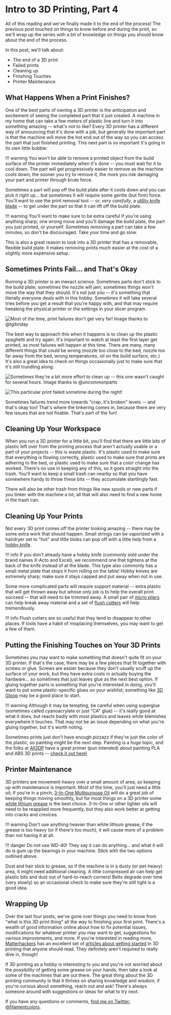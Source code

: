 # Intro to 3D Printing, Part 4

All of this reading and we've finally made it to the end of the process! The previous post touched on things to know before and during the print, so we'll wrap up the series with a bit of knowledge on things you should know about the end of the process.

In this post, we'll talk about:

- The end of a 3D print
- Failed prints
- Cleaning up
- Finishing Touches
- Printer Maintenance

## What Happens When a Print Finishes?

One of the best parts of owning a 3D printer is the anticipation and excitement of seeing the completed part that it just created. A machine in my home that can take a few meters of plastic line and turn it into something amazing -- what's not to like? Every 3D printer has a different way of announcing that it's done with a job, but generally the important part is that the machine will move the hot end out of the way so you can access the part that just finished printing. This next part is so important it's going in its own little bubble:

!!! warning
    You won't be able to remove a printed object from the build surface of the printer immediately when it's done -- you must wait for it to cool down. The part will get progressively easier to remove as the machine cools down; the sooner you try to remove it, the more you risk damaging your part and printer through brute force.

Sometimes a part will pop off the build plate after it cools down and you can pick it right up... but sometimes it will require some gentle (but firm) force. You'll want to use the print removal tool -- or, _very carefully_, a [utility knife blade](https://amzn.to/3iMTg5i) -- to get under the part so that it can lift off the build plate.

!!! warning 
    You'll want to make sure to be extra careful if you're using anything sharp; one wrong move and you'll damage the build plate, the part you just printed, or yourself. Sometimes removing a part can take a few minutes, so don't be discouraged. Take your time and go slow.

This is also a great reason to look into a 3D printer that has a removable, flexible build plate: it makes removing prints much easier at the cost of a slightly more expensive setup.

## Sometimes Prints Fail... and That's Okay

Running a 3D printer is an inexact science. Sometimes parts don't stick to the build plate; sometimes the nozzle will jam; sometimes things won't move the way that they should. It's not just you -- it's something that literally everyone deals with in this hobby. Sometimes it will take several tries before you get a result that you're happy with, and that may require tweaking the physical printer or the settings in your slicer program.

![Most of the time, print failures don't get very far! Image thanks to @tgibriday](../static/images/printfail1.jpeg) 

The best way to approach this when it happens is to clean up the plastic spaghetti and try again. It's important to watch at least the first layer get printed, as most failures will happen at this time. There are many, many different things that could be wrong (nozzle too close to the bed, nozzle too far away from the bed, wrong temperatures, oil on the build surface, etc.) It's also a great idea to check on things occasionally just to make sure that it's still trundling along.

![Sometimes they're a bit more effort to clean up -- this one wasn't caught for several hours. Image thanks to @uncommonparts](../static/images/printfail2.jpeg) 

![This particular print failed sometime during the night!](../static/images/printfail3.jpg) 

Sometimes failures trend more towards "crap, it's broken" levels -- and that's okay too! That's where the tinkering comes in, because there are very few issues that are not fixable. That's part of the fun!

## Cleaning Up Your Workspace

When you run a 3D printer for a little bit, you'll find that there are little bits of plastic left over from the printing process that aren't actually usable or a part of your projects -- this is waste plastic. It's plastic used to make sure that everything is flowing correctly, plastic used to make sure that prints are adhering to the bed, or plastic used to make sure that a color change has worked. There's no use in keeping any of this, so it goes straight into the trash. You'll want to keep a small trash can nearby so that you have somewhere handy to throw these bits -- they accumulate startlingly fast.

There will also be other trash from things like new spools or new parts if you tinker with the machine a lot; all that will also need to find a new home in the trash can.

## Cleaning Up Your Prints

Not every 3D print comes off the printer looking amazing -- there may be some extra work that should happen. Small strings can be vaporized with a hairdryer set to "hot" and little blobs can pop off with a little help from a [hobby knife](https://amzn.to/3h50YHz).

!!! info
    If you don't already have a hobby knife (commonly sold under the brand names X-Acto and Excel), we recommend one that tightens at the back of the knife instead of at the blade. This type also commonly has a small metal plate that stops it from rolling on the table! Hobby knives are extremely sharp; make sure it stays capped and put away when not in use.

Some more complicated parts will require support material -- extra plastic that will get thrown away but whose only job is to help the overall print succeed -- that will need to be trimmed away. A small pair of [micro pliers](https://amzn.to/3kTr4PY) can help break away material and a set of [flush cutters](https://amzn.to/313O9b8) will help tremendously.

!!! info
    Flush cutters are so useful that they tend to disappear to other places. If tools have a habit of misplacing themselves, you may want to get a few of them.

## Putting the Finishing Touches on Your 3D Prints

Sometimes you may want to make something that doesn't quite fit on your 3D printer. If that's the case, there may be a few pieces that fit together with screws or glue. Screws are easier because they don't usually scuff up the surface of your work, but they have extra costs in actually buying the hardware... so sometimes that just leaves glue as the next best option. If gluing together parts is something that you're interested in doing, you'll want to put some plastic-specific glues on your wishlist; something like [3D Gloop](https://www.3dgloop.com/) may be a good place to start.

!!! warning 
    Although it may be tempting, be careful when using superglue (sometimes called cyanoacrylate or just "CA" glue) -- it's really good at what it does, but reacts badly with most plastics and leaves white blemishes everywhere it touches. That may not be an issue depending on what you're gluing together, but it's worth noting.

Sometimes prints just don't have enough pizzazz if they're just the color of the plastic, so painting might be the next step. Painting is a _huge_ topic, and the folks at [All3DP](https://all3dp.com/) have a great primer (pun intended) about painting PLA and ABS 3D prints -- [check it out here!](https://all3dp.com/2/beginner-s-guide-to-painting-3d-prints-pla-abs/)

## Printer Maintenance

3D printers are movement-heavy over a small amount of area, so keeping up with maintenance is important. Most of the time, you'll just need a little oil; if you're in a pinch, [3-In-One Multipurpose Oil](https://amzn.to/3kMF3HD) will do a great job of keeping things moving smoothly, but for most things on a 3D printer some [white lithium grease](https://amzn.to/3aH5auZ) is the best choice. 3-In-One or other lighter oils will need to be reapplied more frequently, but they also work better at getting into cracks and crevices.

!!! warning
    Don't use anything heavier than white lithium grease; if the grease is too heavy (or if there's too much), it will cause more of a problem than not having it at all.

!!! danger 
    Do not use WD-40! They say it can do anything... and what it will do is gum up the bearings in your machine. Stick with the two options outlined above.

Dust and hair stick to grease, so if the machine is in a dusty (or pet-heavy) area, it might need additional cleaning. A little compressed air can help get plastic bits and dust out of hard-to-reach corners! Belts degrade over time (very slowly) so an occasional check to make sure they're still tight is a good idea.

## Wrapping Up

Over the last four posts, we've gone over things you need to know from "what is this 3D print thing" all the way to finishing your first print. There's a wealth of good information online about how to fix potential issues, modifications for whatever printer you may want to get, suggestions for various improvements, and more. If you're interested in reading more, [Matterhackers](https://www.matterhackers.com) has an excellent set of [articles about getting started](https://www.matterhackers.com/topic/getting-started) in 3D printing that anyone should read. They definitely aren't required to really dive in, though!

If 3D printing as a hobby is interesting to you and you're not worried about the possibility of getting some grease on your hands, then take a look at some of the machines that are out there. The great thing about the 3D printing community is that it thrives on sharing knowledge and wisdom; if you're curious about something, reach out and ask! There's always someone around with suggestions or ideas for what to try next.

If you have any questions or comments, [find me on Twitter: @filamentcolors](https://twitter.com/filamentcolors).
